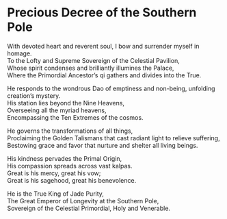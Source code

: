 # Precious Decree of the Southern Pole

With devoted heart and reverent soul, I bow and surrender myself in homage.  
To the Lofty and Supreme Sovereign of the Celestial Pavilion,  
Whose spirit condenses and brilliantly illumines the Palace,  
Where the Primordial Ancestor’s qi gathers and divides into the True.  

He responds to the wondrous Dao of emptiness and non-being, unfolding creation’s mystery.  
His station lies beyond the Nine Heavens,  
Overseeing all the myriad heavens,  
Encompassing the Ten Extremes of the cosmos.  

He governs the transformations of all things,  
Proclaiming the Golden Talismans that cast radiant light to relieve suffering,  
Bestowing grace and favor that nurture and shelter all living beings.  

His kindness pervades the Primal Origin,  
His compassion spreads across vast kalpas.  
Great is his mercy, great his vow;  
Great is his sagehood, great his benevolence.  

He is the True King of Jade Purity,  
The Great Emperor of Longevity at the Southern Pole,  
Sovereign of the Celestial Primordial, Holy and Venerable.
